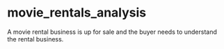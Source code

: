 # movie_rentals_analysis
A movie rental business is up for sale and the buyer needs to understand the rental business.
